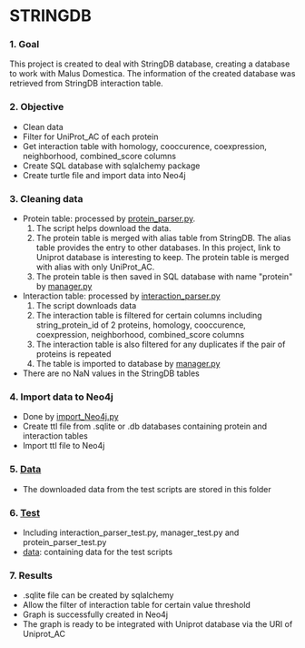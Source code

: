 # STRINGDB

### 1. Goal
This project is created to deal with StringDB database, creating a database to work with Malus Domestica. The information of the created database was retrieved from StringDB interaction table. 

### 2. Objective
- Clean data
- Filter for UniProt_AC of each protein
- Get interaction table with homology, cooccurence, coexpression, neighborhood, combined_score columns
- Create SQL database with sqlalchemy package
- Create turtle file and import data into Neo4j
### 3. Cleaning data
- Protein table: processed by [protein_parser.py](src/stringdb/protein_parser.py). 
    1. The script helps download the data.
    2.  The protein table is merged with alias table from StringDB. The alias table provides the entry to other databases. In this project, link to Uniprot database is interesting to keep. The protein table is merged with alias with only UniProt_AC. 
    3.  The protein table is then saved in SQL database with name "protein" by [manager.py](src/stringdb/manager.py)
- Interaction table: processed by [interaction_parser.py](src/stringdb/interaction_parser.py)
    1. The script downloads data
    2. The interaction table is filtered for certain columns including string_protein_id of 2 proteins, homology, cooccurence, coexpression, neighborhood, combined_score columns
    3. The interaction table is also filtered for any duplicates if the pair of proteins is repeated
    4. The table is imported to database by [manager.py](src/stringdb/manager.py)
- There are no NaN values in the StringDB tables

### 4. Import data to Neo4j
- Done by [import_Neo4j.py](src/stringdb/import_Neo4j.py)
- Create ttl file from .sqlite or .db databases containing protein and interaction tables
- Import ttl file to Neo4j

### 5. [Data](data)
- The downloaded data from the test scripts are stored in this folder

### 6. [Test](tests)
- Including interaction_parser_test.py, manager_test.py and protein_parser_test.py
- [data](tests/data/): containing data for the test scripts

### 7. Results
- .sqlite file can be created by sqlalchemy
- Allow the filter of interaction table for certain value threshold
- Graph is successfully created in Neo4j
- The graph is ready to be integrated with Uniprot database via the URI of Uniprot_AC  


